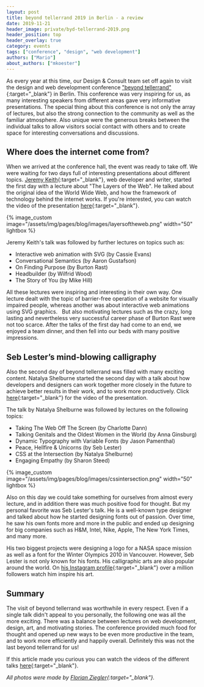 ```yaml
---
layout: post
title: beyond tellerrand 2019 in Berlin - a review
date: 2019-11-21
header_image: private/byd-tellerrand-2019.png
header_position: top
header_overlay: true
category: events
tags: ["conference", "design", "web development"]
authors: ["Mario"]
about_authors: ["mkoester"]
---
```


As every year at this time, our Design & Consult team set off again to visit the design and web development conference ["beyond tellerrand"](https://beyondtellerrand.com/){:target="_blank"} in Berlin.
This conference was very inspiring for us, as many interesting speakers from different areas gave very informative presentations.
The special thing about this conference is not only the array of lectures, but also the strong connection to the community as well as the familiar atmosphere.
Also unique were the generous breaks between the individual talks to allow visitors social contact with others and to create space for interesting conversations and discussions.

## Where does the internet come from?

When we arrived at the conference hall, the event was ready to take off.
We were waiting for two days full of interesting presentations about different topics.
[Jeremy Keith](https://twitter.com/adactio){:target="_blank"}, web developer and writer, started the first day with a lecture about "The Layers of the Web".
He talked about the original idea of the World Wide Web, and how the framework of technology behind the internet works.
If you're interested, you can watch the video of the presentation [here](https://vimeo.com/373128517){:target="_blank"}.

{% image_custom image="/assets/img/pages/blog/images/layersoftheweb.png" width="50" lightbox %}

Jeremy Keith's talk was followed by further lectures on topics such as:
 
* Interactive web animation with SVG (by Cassie Evans)
* Conversational Semantics (by Aaron Gustafson)
* On Finding Purpose (by Burton Rast)
* Headbuilder (by Wilfrid Wood)
* The Story of You (by Mike Hill)

All these lectures were inspiring and interesting in their own way.
One lecture dealt with the topic of barrier-free operation of a website for visually impaired people, whereas another was about interactive web animations using SVG graphics.
 
But also motivating lectures such as the crazy, long lasting and nevertheless very successful career phase of Burton Rast were not too scarce.
After the talks of the first day had come to an end, we enjoyed a team dinner, and then fell into our beds with many positive impressions.

## Seb Lester’s mind-blowing calligraphy

Also the second day of beyond tellerrand was filled with many exciting content.
Natalya Shelburne started the second day with a talk about how developers and designers can work together more closely in the future to achieve better results in their work, and to work more productively.
Click [here](https://vimeo.com/373397621){:target="_blank"} for the video of the presentation. 

The talk by Natalya Shelburne was followed by lectures on the following topics:
 
* Taking The Web Off The Screen (by Charlotte Dann)
* Talking Genitals and the Oldest Women in the World (by Anna Ginsburg)
* Dynamic Typography with Variable Fonts (by Jason Pamenthal)
* Peace, Hellfire & Unicorns (by Seb Lester)
* CSS at the Intersection (by Natalya Shelburne)
* Engaging Empathy (by Sharon Steed)

{% image_custom image="/assets/img/pages/blog/images/cssintersection.png" width="50" lightbox %}

Also on this day we could take something for ourselves from almost every lecture, and in addition there was much positive food for thought.
But my personal favorite was Seb Lester's talk.
He is a well-known type designer and talked about how he started designing fonts out of passion.
Over time, he saw his own fonts more and more in the public and ended up designing for big companies such as H&M, Intel, Nike, Apple, The New York Times, and many more.

His two biggest projects were designing a logo for a NASA space mission as well as a font for the Winter Olympics 2010 in Vancouver.
However, Seb Lester is not only known for his fonts.
His calligraphic arts are also popular around the world.
On [his Instagram profile](https://www.instagram.com/seblester/){:target="_blank"} over a million followers watch him inspire his art.

## Summary

The visit of beyond tellerrand was worthwhile in every respect.
Even if a single talk didn't appeal to you personally, the following one was all the more exciting.
There was a balance between lectures on web development, design, art, and motivating stories.
The conference provided much food for thought and opened up new ways to be even more productive in the team, and to work more efficiently and happily overall.
Definitely this was not the last beyond tellerrand for us!

If this article made you curious you can watch the videos of the different talks [here](https://vimeo.com/showcase/6578267){:target="_blank"}.

*All photos were made by [Florian Ziegler](https://florianziegler.com/){:target="_blank"}.*